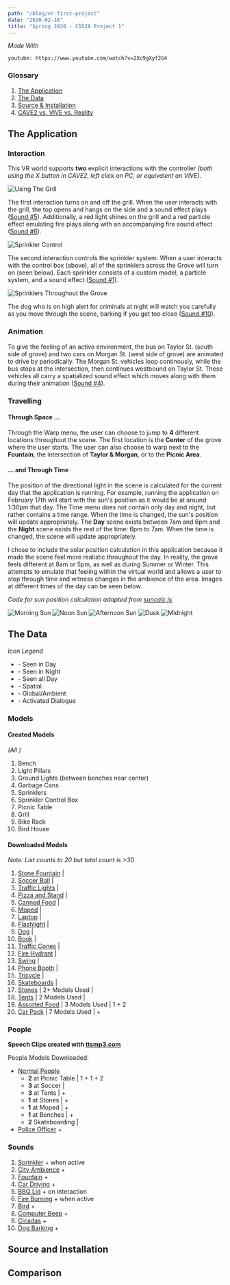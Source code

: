 ```yaml
---
path: "/blog/vr-first-project"
date: "2020-02-16"
title: "Spring 2020 - CS528 Project 1"
---
```

_Made With_ <i class="fab fa-unity"></i>

`youtube: https://www.youtube.com/watch?v=2Xc9gXyf2G4`

### Glossary
1. [The Application](#the-application)
2. [The Data](#the-data)
3. [Source & Installation](#source-and-installation)
4. [CAVE2 vs. VIVE vs. Reality](#comparison)

## The Application

### Interaction

This VR world supports **two** explicit interactions with the controller _(both using the X button in CAVE2, left click on PC, or equivalent on VIVE)_.

![Using The Grill](../images/528p1/grillandbenches.PNG "The grill with a ham on the left, currently in the ON state. The grill can be switched off through interaction.")

The first interaction turns on and off the grill. When the user interacts with the grill, the top opens and hangs on the side and a sound effect plays ([Sound #5](#sounds)). Additionally, a red light shines on the grill and  a red particle effect emulating fire plays along with an accompanying fire sound effect ([Sound #6](#sounds)).

![Sprinkler Control](../images/528p1/sprinklerson.PNG "The sprinkler control (right), currently in the ON state, with two sprinklers visible nearby (left).")

The second interaction controls the sprinkler system. When a user interacts with the control box (above), all of the sprinklers across the Grove will turn on (seen below). Each sprinkler consists of a custom model, a particle system, and a sound effect ([Sound #1](#sounds)). 

![Sprinklers Throughout the Grove](../images/528p1/sprinklerseverywhere.PNG "Sprinklers on throughout the entire grove (click to see in more detail).")


The dog who is on high alert for criminals at night will watch you carefully as you move through the scene, barking if you get too close ([Sound #10](#sounds)). 

### Animation

To give the feeling of an active environment, the bus on Taylor St. (south side of grove) and two cars on Morgan St. (west side of grove) are animated to drive by periodically. The Morgan St. vehicles loop continously, while the bus stops at the intersection, then continues westbound on Taylor St. These vehicles all carry a spatialized sound effect which moves along with them during their animation ([Sound #4](#sounds)).

### Travelling

#### Through Space ...

Through the Warp menu, the user can choose to jump to **4** different locations throughout the scene. The first location is the **Center** of the grove where the user starts. The user can also choose to warp next to the **Fountain**, the intersection of **Taylor & Morgan**, or to the **Picnic Area**.

#### ... and Through Time

The position of the directional light in the scene is calculated for the current day that the application is running. For example, running the application on February 17th will start with the sun's position as it would be at around 1:30pm that day. The Time menu does not contain only day and night, but rather contains a time range. When the time is changed, the sun's position will update appropriately. The **Day** scene exists between 7am and 6pm and the **Night** scene exists the rest of the time: 6pm to 7am. When the time is changed, the scene will update appropriately. 

I chose to include the solar position calculation in this application because it made the scene feel more realistic throughout the day. In reality, the grove feels different at 8am or 5pm, as well as during Summer or Winter. This attempts to emulate that feeling within the virtual world and allows a user to step through time and witness changes in the ambience of the area. Images at different times of the day can be seen below.

_Code for sun position calculation adapted from [suncalc.js](https://github.com/mourner/suncalc)_

![Morning Sun](../images/528p1/2.PNG "Early morning with the sun starting to rise in the Grove.")
![Noon Sun](../images/528p1/4.PNG "Around Noon in the grove with the sun overhead (and to the south ebcause it is winter).")
![Afternoon Sun](../images/528p1/5.PNG "Late afternoon in the grove with the sun starting to set.")
![Dusk](../images/528p1/6.PNG "Dusk or early evening in the Grove. The scene has changed to 'night'.")
![Midnight](../images/528p1/7.PNG "Midnight in the grove.")

## The Data

*Icon Legend*
- <i class="far fa-sun"></i> - Seen in Day
- <i class="far fa-moon"></i> - Seen in Night
- <i class="far fa-clock"></i> - Seen all Day
- <i class="fas fa-map-marker-alt"></i> - Spatial
- <i class="fas fa-globe-americas"></i> - Global/Ambient
- <i class="fas fa-comment"></i> - Activated Dialogue


### Models

#### Created Models
_(All_ <i class="far fa-clock"></i>_)_

1. Bench
2. Light Pillars
3. Ground Lights (between benches near center)
4. Garbage Cans
5. Sprinklers
6. Sprinkler Control Box
7. Picnic Table
8. Grill
9. Bike Rack
10. Bird House

#### Downloaded Models
*Note: List counts to 20 but total count is >30*

1. [Stone Fountain](https://assetstore.unity.com/packages/3d/fountain-prop-75912) | <i class="far fa-clock"></i>
2. [Soccer Ball](https://assetstore.unity.com/packages/3d/low-polygon-soccer-ball-84382) | <i class="far fa-sun"></i>
3. [Traffic Lights](https://assetstore.unity.com/packages/3d/environments/urban/tarbo-city-traffic-lights-pack-free-154053) | <i class="far fa-clock"></i>
4. [Pizza and Stand](https://assetstore.unity.com/packages/3d/props/food/pbr-pizza-108425) | <i class="far fa-sun"></i>
5. [Canned Food](https://assetstore.unity.com/packages/3d/props/food/tinned-food-89246) | <i class="far fa-sun"></i>
6. [Moped](https://assetstore.unity.com/packages/3d/props/down-town-pack-lite-77864) | <i class="far fa-sun"></i>
7. [Laptop](https://assetstore.unity.com/packages/3d/props/electronics/hq-laptop-computer-42030) | <i class="far fa-clock"></i>
8. [Flashlight](https://assetstore.unity.com/packages/3d/props/electronics/flashlight-2-0-tactical-42301) | <i class="far fa-moon"></i>
9. [Dog](https://assetstore.unity.com/packages/3d/characters/animals/5-animated-voxel-animals-145754) | <i class="far fa-moon"></i>
10. [Book](https://assetstore.unity.com/packages/3d/props/grimoire-style-book-3996) | <i class="far fa-moon"></i>
11. [Traffic Cones](https://assetstore.unity.com/packages/3d/props/pbr-cone-pack-48375) | <i class="far fa-moon"></i>
12. [Fire Hydrant](https://assetstore.unity.com/packages/3d/props/exterior/fire-hydrant-28194) | <i class="far fa-clock"></i>
13. [Swing](https://assetstore.unity.com/packages/3d/props/exterior/swing-19032) | <i class="far fa-clock"></i>
14. [Phone Booth](https://assetstore.unity.com/packages/3d/props/exterior/phone-booth-23178) | <i class="far fa-clock"></i>
15. [Tricycle](https://assetstore.unity.com/packages/3d/props/industrial/rusty-tricycle-19413) | <i class="far fa-sun"></i>
16. [Skateboards](https://assetstore.unity.com/packages/3d/props/food/pbr-pizza-108425) | <i class="far fa-moon"></i>
17. [Stones](https://assetstore.unity.com/packages/3d/props/exterior/stones-40329) | 2+ Models Used | <i class="far fa-clock"></i>
18. [Tents](https://assetstore.unity.com/packages/3d/props/exterior/tents-21461) | 2 Models Used | <i class="far fa-moon"></i>
19. [Assorted Food](https://assetstore.unity.com/packages/3d/props/food/rpg-food-drinks-pack-121067) | 3 Models Used | 1 <i class="far fa-sun"></i> + 2 <i class="far fa-clock"></i>
20. [Car Pack](https://assetstore.unity.com/packages/3d/vehicles/land/low-poly-cars-101798) | 7 Models Used | <i class="far fa-sun"></i> + <i class="far fa-moon"></i>

### People

**<i class="fas fa-comment"></i> Speech Clips created with [ttsmp3.com](https://ttsmp3.com/)**

People Models Downloaded:

* [Normal People](https://assetstore.unity.com/packages/3d/characters/humanoids/civil-characters-pack-low-poly-154474)
    * **2** at Picnic Table | 1 <i class="far fa-sun"></i> + 1 <i class="far fa-clock"></i> + 2 <i class="fas fa-comment"></i>
    * **3** at Soccer | <i class="far fa-sun"></i>
    * **3** at Tents | <i class="far fa-moon"></i> + <i class="fas fa-comment"></i>
    * **1** at Stones | <i class="far fa-sun"></i> + <i class="fas fa-comment"></i>
    * **1** at Moped | <i class="far fa-sun"></i> + <i class="fas fa-comment"></i>
    * **1** at Benches | <i class="far fa-moon"></i> + <i class="fas fa-comment"></i>
    * **2** Skateboarding | <i class="far fa-moon"></i>
* [Police Officer](https://assetstore.unity.com/packages/3d/characters/police-officer-smashy-craft-series-107256) <i class="far fa-moon"></i> + <i class="fas fa-comment"></i>


### Sounds

1. [Sprinkler](https://www.zapsplat.com/music/garden-sprinkler-watering-grass/) <i class="fas fa-map-marker-alt"></i> + <i class="far fa-clock"></i> when active
2. [City Ambience](https://www.zapsplat.com/music/city-or-town-ambience-mostly-distant-traffic-but-some-passing-cars-motorcycles-and-trucks-heavy-truck-horn-beeps-mekong-delta-vietnam/) <i class="fas fa-globe-americas"></i> + <i class="far fa-clock"></i>
3. [Fountain](https://www.zapsplat.com/music/water-fountain-in-town-square/) <i class="fas fa-map-marker-alt"></i> + <i class="far fa-clock"></i>
4. [Car Driving](https://www.zapsplat.com/music/car-drive-on-motorway-110kph-2006-hyundai-trajet/) <i class="fas fa-map-marker-alt"></i> + <i class="far fa-sun"></i>
5. [BBQ Lid](https://www.zapsplat.com/music/bbq-metal-lid-place-down-on-barbecue-clumsily/) <i class="fas fa-map-marker-alt"></i> + <i class="far fa-clock"></i> on interaction
6. [Fire Burning](https://www.zapsplat.com/music/fire-burning-fire-pit/) <i class="fas fa-map-marker-alt"></i> + <i class="far fa-clock"></i> when active
7. [Bird](https://www.zapsplat.com/music/chick-baby-bird-tweet-chirp-designed-1/) <i class="fas fa-map-marker-alt"></i> + <i class="far fa-clock"></i>
8. [Computer Beep](https://www.zapsplat.com/music/science-fiction-button-beep-dual-tone-version-2/) <i class="fas fa-map-marker-alt"></i> + <i class="far fa-clock"></i>
9. [Cicadas](https://www.zapsplat.com/music/cicada-rhythmic-chirping-long-phrases-piercing-whine-close-2/) <i class="fas fa-globe-americas"></i> + <i class="far fa-moon"></i>
10. [Dog Barking](https://www.zapsplat.com/music/small-dog-growling-and-barking-sharply-2/) <i class="fas fa-map-marker-alt"></i> + <i class="far fa-moon"></i>

## Source and Installation

## Comparison
